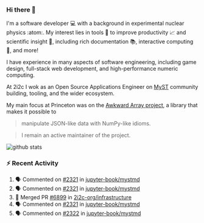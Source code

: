 ### Hi there 👋 

I'm a software developer 💻 with a background in experimental nuclear physics :atom:. My interest lies in tools :wrench: to improve productivity :chart_with_upwards_trend: and scientific insight :telescope:, including rich documentation 📚, interactive computing 🧮, and more! 

I have experience in many aspects of software engineering, including game design, full-stack web development, and high-performance numeric computing. 

At 2i2c I wok as an Open Source Applications Engineer on [MyST](https://github.com/jupyter-book/mystmd) community building, tooling, and the wider ecosystem. 

My main focus at Princeton was on the [Awkward Array project](awkward-array.org/), a library that makes it possible to 
> manipulate JSON-like data with NumPy-like idioms.

> I remain an active maintainer of the project. 

![github stats](https://github-readme-stats.vercel.app/api?username=agoose77&show_icons=true&hide_rank=true&hide_title=true&bg_color=30,e76445,904e95&text_color=efe3ec&icon_color=efe3ec)
<!--
**agoose77/agoose77** is a ✨ _special_ ✨ repository because its `README.md` (this file) appears on your GitHub profile.

Here are some ideas to get you started:

- 🔭 I’m currently working on ...
- 🌱 I’m currently learning ...
- 👯 I’m looking to collaborate on ...
- 🤔 I’m looking for help with ...
- 💬 Ask me about ...
- 📫 How to reach me: ...
- 😄 Pronouns: ...
- ⚡ Fun fact: ...
-->

### :zap: Recent Activity

<!--START_SECTION:activity-->
1. 🗣 Commented on [#2321](https://github.com/jupyter-book/mystmd/issues/2321#issuecomment-3381183780) in [jupyter-book/mystmd](https://github.com/jupyter-book/mystmd)
2. 🗣 Commented on [#2321](https://github.com/jupyter-book/mystmd/issues/2321#issuecomment-3381180109) in [jupyter-book/mystmd](https://github.com/jupyter-book/mystmd)
3. 🎉 Merged PR [#6899](https://github.com/2i2c-org/infrastructure/pull/6899) in [2i2c-org/infrastructure](https://github.com/2i2c-org/infrastructure)
4. 🗣 Commented on [#2321](https://github.com/jupyter-book/mystmd/issues/2321#issuecomment-3380876993) in [jupyter-book/mystmd](https://github.com/jupyter-book/mystmd)
5. 🗣 Commented on [#2322](https://github.com/jupyter-book/mystmd/issues/2322#issuecomment-3380856902) in [jupyter-book/mystmd](https://github.com/jupyter-book/mystmd)
<!--END_SECTION:activity-->
